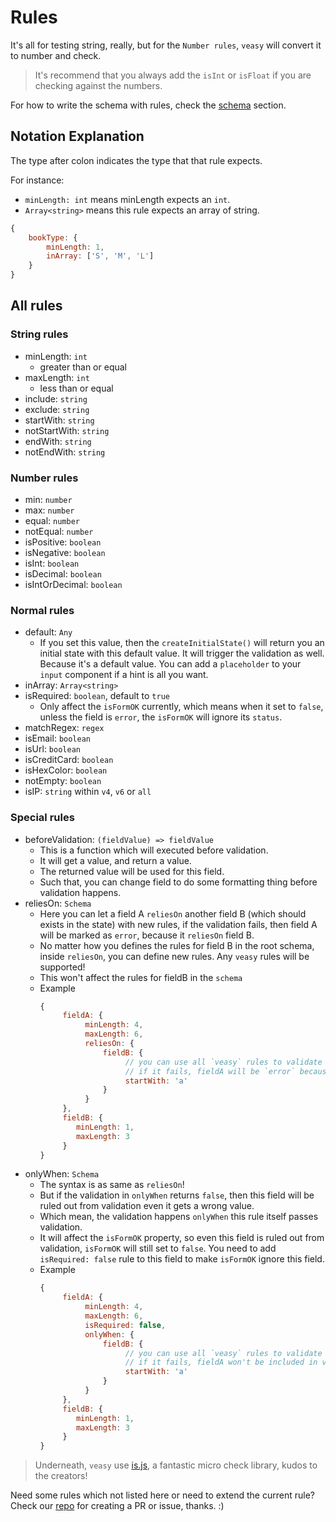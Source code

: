 # Rules

It's all for testing string, really, but for the `Number rules`, `veasy` will convert it to number and check.

> It's recommend that you always add the `isInt` or `isFloat` if you are checking against the numbers.

For how to write the schema with rules, check the [schema](/schema) section.

## Notation Explanation

The type after colon indicates the type that that rule expects.

For instance:

- `minLength: int` means minLength expects an `int`.
- `Array<string>` means this rule expects an array of string.

```javascript
{
    bookType: {
        minLength: 1,
        inArray: ['S', 'M', 'L']
    }
}
```

## All rules

### String rules

- minLength: `int`
    - greater than or equal
- maxLength: `int`
    - less than or equal
- include: `string`
- exclude: `string`
- startWith: `string`
- notStartWith: `string`
- endWith: `string`
- notEndWith: `string`

### Number rules

- min: `number`
- max: `number`
- equal: `number`
- notEqual: `number`
- isPositive: `boolean`
- isNegative: `boolean`
- isInt: `boolean`
- isDecimal: `boolean`
- isIntOrDecimal: `boolean`

### Normal rules

- default: `Any`
  - If you set this value, then the `createInitialState()` will return you an initial state with this default value. It will trigger the validation as well. Because it's a default value. You can add a `placeholder` to your `input` component if a hint is all you want.
- inArray: `Array<string>`
- isRequired: `boolean`, default to `true`
  - Only affect the `isFormOK` currently, which means when it set to `false`, unless the field is `error`, the `isFormOK` will ignore its `status`.
- matchRegex: `regex`
- isEmail: `boolean`
- isUrl: `boolean`
- isCreditCard: `boolean`
- isHexColor: `boolean`
- notEmpty: `boolean`
- isIP: `string` within `v4`, `v6` or `all`


### Special rules
- beforeValidation: `(fieldValue) => fieldValue`
  - This is a function which will executed before validation.
  - It will get a value, and return a value.
  - The returned value will be used for this field.
  - Such that, you can change field to do some formatting thing before validation happens.
- reliesOn: `Schema`
  - Here you can let a field A `reliesOn` another field B (which should exists in the state) with new rules, if the validation fails, then field A will be marked as `error`, because it `reliesOn` field B. 
  - No matter how you defines the rules for field B in the root schema, inside `reliesOn`, you can define new rules. Any `veasy` rules will be supported!
  - This won't affect the rules for fieldB in the `schema`
  - Example
      ```javascript
      {
           fieldA: {
                minLength: 4,
                maxLength: 6,
                reliesOn: { 
                    fieldB: {
                         // you can use all `veasy` rules to validate against fieldB, 
                         // if it fails, fieldA will be `error` because it `reliesOn` fieldB
                         startWith: 'a'
                    }
                }
           },       
           fieldB: {
              minLength: 1,
              maxLength: 3
           }
      }
      ```
- onlyWhen: `Schema`
  - The syntax is as same as `reliesOn`!
  - But if the validation in `onlyWhen` returns `false`, then this field will be ruled out from validation even it gets a wrong value.
  - Which mean, the validation happens `onlyWhen` this rule itself passes validation.
  - It will affect the `isFormOK` property, so even this field is ruled out from validation, `isFormOK` will still set to `false`. You need to add `isRequired: false` rule to this field to make `isFormOK` ignore this field.
  - Example
      ```javascript
      {
           fieldA: {
                minLength: 4,
                maxLength: 6,
                isRequired: false,
                onlyWhen: { 
                    fieldB: {
                         // you can use all `veasy` rules to validate against fieldB, 
                         // if it fails, fieldA won't be included in validation because its validation will happen when `onlyWhen` pass the check
                         startWith: 'a'
                    }
                }
           },       
           fieldB: {
              minLength: 1,
              maxLength: 3
           }
      }
      ```
      
> Underneath, `veasy` use [is.js](http://is.js.org/), a fantastic micro check library, kudos to the creators!

Need some rules which not listed here or need to extend the current rule? Check our [repo](https://github.com/Albert-Gao/veasy) for creating a PR or issue, thanks. :)
